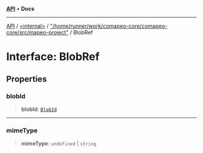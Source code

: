 [**API**](../../../../README.md) • **Docs**

***

[API](../../../../README.md) / [\<internal\>](../../../README.md) / ["/home/runner/work/comapeo-core/comapeo-core/src/mapeo-project"](../README.md) / BlobRef

# Interface: BlobRef

## Properties

### blobId

> **blobId**: [`BlobId`](../../../../namespaces/BlobApi/type-aliases/BlobId.md)

***

### mimeType

> **mimeType**: `undefined` \| `string`
